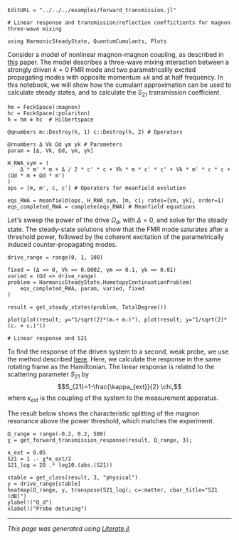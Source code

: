 ```@meta
EditURL = "../../../examples/forward_transmission.jl"
```

````@example forward_transmission
# Linear response and transmission/reflection coeffictients for magnon three-wave mixing

using HarmonicSteadyState, QuantumCumulants, Plots
````

Consider a model of nonlinear magnon-magnon coupling, as described in [this](https://arxiv.org/abs/2506.11527) paper. The model describes  a three-wave mixing interaction between a strongly driven $k=0$ FMR mode and two parametricallly excited propagating modes with opposite momentum $\pm k$ and at half frequency. In this notebook, we will show how the cumulant approximation can be used to calculate steady states, and to calculate the $S_{21}$ transmission coefficient.

````@example forward_transmission
hm = FockSpace(:magnon)
hc = FockSpace(:polariton)
h = hm ⊗ hc  # Hilbertspace

@qnumbers m::Destroy(h, 1) c::Destroy(h, 2) # Operators

@rnumbers Δ Vk Ωd γm γk # Parameters
param = [Δ, Vk, Ωd, γm, γk]

H_RWA_sym = (
    Δ * m' * m + Δ / 2 * c' * c + Vk * m * c' * c' + Vk * m' * c * c + (Ωd * m + Ωd * m')
)
ops = [m, m', c, c'] # Operators for meanfield evolution

eqs_RWA = meanfield(ops, H_RWA_sym, [m, c]; rates=[γm, γk], order=1)
eqs_completed_RWA = complete(eqs_RWA) # Meanfield equations
````

Let's sweep the power of the drive $\Omega_d$, with $\Delta=0$, and solve for the steady state. The steady-state solutions show that the FMR mode saturates after a threshold power, followed by the coherent excitation of the parametrically induced counter-propagating modes.

````@example forward_transmission
drive_range = range(0, 1, 100)

fixed = (Δ => 0, Vk => 0.0002, γm => 0.1, γk => 0.01)
varied = (Ωd => drive_range)
problem = HarmonicSteadyState.HomotopyContinuationProblem(
    eqs_completed_RWA, param, varied, fixed
)

result = get_steady_states(problem, TotalDegree())

plot(plot(result; y="1/sqrt(2)*(mᵣ+ mᵢ)"), plot(result; y="1/sqrt(2)*(cᵣ + cᵢ)"))

# Linear response and S21
````

To find the response of the driven system to a second, weak probe, we use the method described [here](https://quantumengineeredsystems.github.io/HarmonicBalance.jl/stable/background/stability_response#linresp_background). Here, we calculate the response in the same rotating frame as the Hamiltonian. The linear response is related to the scattering parameter $S_{21}$ by
$$S_{21}=1-\frac{\kappa_{ext}}{2} \chi,$$
where $\kappa_{ext}$ is the coupling of the system to the measurement apparatus.

The result below shows the characteristic splitting of the magnon resonance above the power threshold, which matches the experiment.

````@example forward_transmission
Ω_range = range(-0.2, 0.2, 500)
χ = get_forward_transmission_response(result, Ω_range, 3);

κ_ext = 0.05
S21 = 1 .- χ*κ_ext/2
S21_log = 20 .* log10.(abs.(S21))

stable = get_class(result, 3, "physical")
y = drive_range[stable]
heatmap(Ω_range, y, transpose(S21_log); c=:matter, cbar_title="S21 (dB)")
ylabel!("Ω_d")
xlabel!("Probe detuning")
````

---

*This page was generated using [Literate.jl](https://github.com/fredrikekre/Literate.jl).*

